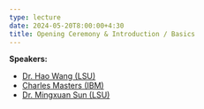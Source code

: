 ```yaml
---
type: lecture
date: 2024-05-20T8:00:00+4:30
title: Opening Ceremony & Introduction / Basics
---
```


**Speakers:**
- [Dr. Hao Wang (LSU)](https://intellisys.haow.ca/haowang/)
- [Charles Masters (IBM)](https://www.linkedin.com/in/charles-masters-3655b117a/)
- [Dr. Mingxuan Sun (LSU)](http://csc.lsu.edu/~msun/)